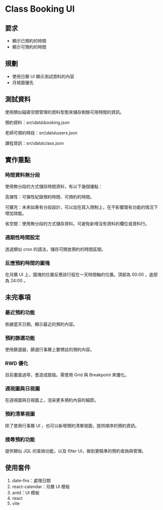 # Class Booking UI

## 要求

- 顯示已預約的時間
- 顯示可預約的時間

## 規劃

* 使用日曆 UI 顯示測試資料的內容
* 月視圖優先

## 測試資料

使用類似磁碟空間管理的資料型態來儲存剩餘可用時間的資訊。

預約資料：src\\data\booking.json

老師可預約時段：src\\data\users.json

課程資訊：src\\data\class.json

## 實作重點

### 時間資料無分段

使用無分段的方式儲存時間資料，有以下幾個優點：

高彈性：可彈性紀錄預約時間、可預約的時間。

可擴充：未來如果有分段設計，可以加在寫入限制上，在不影響既有功能的情況下增加效能。

省空間：使用無分段的方式儲存資料，可避免新增沒有資料的欄位或資料行。

### 週期性時間設定

透過類似 cron 的語法，儲存可開放預約的時間區間。

### 反應預約時間的圖塊

在月曆 UI 上，圖塊的位置反應該行程在一天時間軸的位置。頂部為 00:00 ，底部為 24:00 。

## 未完事項

### 最近預約功能

依據當天日期，顯示最近的預約內容。

### 預約篩選功能

使用篩選器，篩選行事曆上要標註的預約內容。

### RWD 優化

目前畫面過窄，會造成跑版。需使用 Grid 與 Breakpoint 來優化。

### 週視圖與日視圖

在週視圖與日視圖上，渲染更多預約內容的細節。

### 預約清單視圖

除了使用行事曆 UI ，也可以新增預約清單視圖，提供順序的預約資訊。

### 搜尋預約功能

提供類似 JQL 的查詢功能，以及 filter UI，做到更精準的預約查詢與管理。

## 使用套件

1. date-fns：處理日期
2. react-calendar：月曆 UI 模板
3. antd：UI 模板
4. react
5. vite

